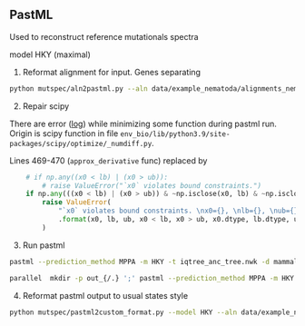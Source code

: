 ## PastML

Used to reconstruct reference mutationals spectra

model HKY (maximal)

1. Reformat alignment for input. Genes separating

```bash
python mutspec/aln2pastml.py --aln data/example_nematoda/alignments_nematoda_clean --scheme data/example_nematoda/scheme_devilworm.nex --outdir data/example_nematoda/leaves
```

2. Repair scipy

There are error ([log](./pastml.log)) while minimizing some function during pastml run. Origin is scipy function in 
file `env_bio/lib/python3.9/site-packages/scipy/optimize/_numdiff.py`.

Lines 469-470 (`approx_derivative` func) replaced by

```python
    # if np.any((x0 < lb) | (x0 > ub)):
        # raise ValueError("`x0` violates bound constraints.")
    if np.any(((x0 < lb) | (x0 > ub)) & ~np.isclose(x0, lb) & ~np.isclose(x0, ub)):
        raise ValueError(
            "`x0` violates bound constraints. \nx0={}, \nlb={}, \nub={}, \n(x0 < lb)={}, \n(x0 > ub)={}, \nx0 type={}, \nlb type={}, \nub type={},"
            .format(x0, lb, ub, x0 < lb, x0 > ub, x0.dtype, lb.dtype, ub.dtype)
        )
```

3. Run pastml

```bash
pastml --prediction_method MPPA -m HKY -t iqtree_anc_tree.nwk -d mammals_nd1.tsv --work_dir pastml_states/ --html pastml_states/tree.html --threads 8

parallel  mkdir -p out_{/.} ';' pastml --prediction_method MPPA -m HKY -t {/.}.nwk -d {} --work_dir out_{/.} --html out_{/.}/tree.html --threads 8 ::: *.tsv
```

4. Reformat pastml output to usual states style

```bash
python mutspec/pastml2custom_format.py --model HKY --aln data/example_nematoda/alignments_nematoda_clean/ --outpath data/example_nematoda/genes_states.pastml_HKY.tsv data/example_nematoda/pastml_n_HKY/*
```